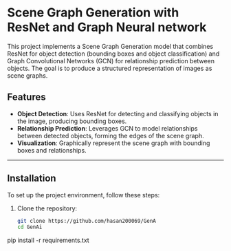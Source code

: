 # Scene Graph Generation with ResNet and Graph Neural network

This project implements a Scene Graph Generation model that combines ResNet for object detection (bounding boxes and object classification) and Graph Convolutional Networks (GCN) for relationship prediction between objects. The goal is to produce a structured representation of images as scene graphs.

## Features

- **Object Detection**: Uses ResNet for detecting and classifying objects in the image, producing bounding boxes.
- **Relationship Prediction**: Leverages GCN to model relationships between detected objects, forming the edges of the scene graph.
- **Visualization**: Graphically represent the scene graph with bounding boxes and relationships.

---

## Installation

To set up the project environment, follow these steps:

1. Clone the repository:
   ```bash
   git clone https://github.com/hasan200069/GenA
   cd GenAi

   ```
pip install -r requirements.txt

  
